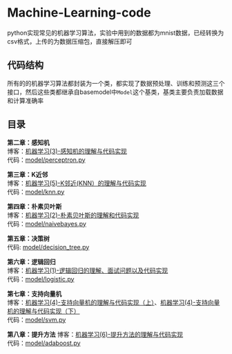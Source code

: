 # Machine-Learning-code
python实现常见的机器学习算法，实验中用到的数据都为mnist数据，已经转换为csv格式，上传的为数据压缩包，直接解压即可
## 代码结构
所有的的机器学习算法都封装为一个类，都实现了数据预处理、训练和预测这三个接口，然后这些类都继承自basemodel中`Model`这个基类，基类主要负责加载数据和计算准确率
## 目录
**第二章：感知机**  
博客：[机器学习(3)-感知机的理解与代码实现](https://blog.csdn.net/sabrinalx/article/details/105886642)  
代码：[model/perceptron.py](https://github.com/lsabrinax/Machine-Learning-code/blob/master/model/perceptron.py)

**第三章：K近邻**  
博客：[机器学习(5)-K邻近(KNN）的理解与代码实现](https://blog.csdn.net/sabrinalx/article/details/105944938)  
代码：[model/knn.py](https://github.com/lsabrinax/Machine-Learning-code/blob/master/model/knn.py)  

**第四章：朴素贝叶斯**  
博客：[机器学习(2)-朴素贝叶斯的理解和代码实现](https://blog.csdn.net/sabrinalx/article/details/105881335)  
代码：[model/naivebayes.py](https://github.com/lsabrinax/Machine-Learning-code/blob/master/model/naivebayes.py)

**第五章：决策树**   
代码: [model/decision_tree.py](https://github.com/lsabrinax/Machine-Learning-code/blob/master/model/decision_tree.py)  

**第六章：逻辑回归**  
博客：[机器学习(1)-逻辑回归的理解、面试问题以及代码实现](https://blog.csdn.net/sabrinalx/article/details/105875879)  
代码：[model/logistic.py](https://github.com/lsabrinax/Machine-Learning-code/blob/master/model/logistic.py)

**第七章：支持向量机**  
博客：[机器学习(4)-支持向量机的理解与代码实现（上）](https://blog.csdn.net/sabrinalx/article/details/105894364)、[机器学习(4)-支持向量机的理解与代码实现（下）](https://blog.csdn.net/sabrinalx/article/details/105901468)  
代码：[model/svm.py](https://github.com/lsabrinax/Machine-Learning-code/blob/master/model/svm.py)

**第八章：提升方法**
博客：[机器学习(6)-提升方法的理解与代码实现](https://blog.csdn.net/sabrinalx/article/details/105973299)  
代码：[model/adaboost.py](https://github.com/lsabrinax/Machine-Learning-code/blob/master/model/adaboost.py)
